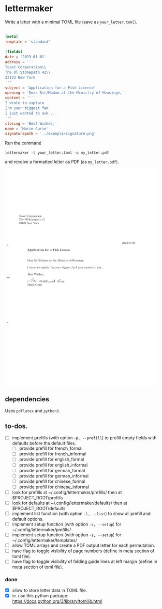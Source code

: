 
# lettermaker

Write a letter with a minimal TOML file (save as `your_letter.toml`).

```toml

[meta]
template = 'standard'

[fields]
date = '2023-01-01'
address = '''
Toast Corporation\\
The Ol'Stonepath 42\\
23123 New York
'''
subject = 'Application for a Fish License'
opening = 'Dear Sir/Madam at the Ministry of Housinge,'
content = '''
I wrote to explain
I'm your biggest fan
I just wanted to ask ...
'''
closing = 'Best Wishes,'
name = 'Marie Curie'
signaturepath = '../example/signature.png'
```

Run the command

`lettermaker -t your_letter.toml -o my_letter.pdf`

and receive a formatted letter as PDF (as `my_letter.pdf`).

![Example output](./example/output_example.png)

## dependencies

Uses `pdflatex` and `python3`.

## to-dos.

 - [ ] implement prefills (with option `-p, --prefill`) to prefill empty fields with defaults before the default files.
   - [ ] provide prefill for french_formal
   - [ ] provide prefill for french_informal
   - [ ] provide prefill for english_formal
   - [ ] provide prefill for english_informal
   - [ ] provide prefill for german_formal
   - [ ] provide prefill for german_informal
   - [ ] provide prefill for chinese_formal
   - [ ] provide prefill for chinese_informal
 - [ ] look for prefills at ~/.config/lettermaker/prefills/ then at $PROJECT_ROOT/prefills
 - [ ] look for defaults at ~/.config/lettermaker/defaults/ then at $PROJECT_ROOT/defaults
 - [ ] implement list function (with option `-l, --list`) to show all prefill and default options.
 - [ ] implement setup function (with option `-s, --setup`) for ~/.config/lettermaker/prefills/
 - [ ] implement setup function (with option `-s, --setup`) for ~/.config/lettermaker/templates/
 - [ ] allow TOML arrays and create a PDF output letter for each permutation.
 - [ ] have flag to toggle visibility of page numbers (define in meta section of toml file).
 - [ ] have flag to toggle visibility of folding guide lines at left margin (define in meta section of toml file).

### done 

 - [X] allow to store letter data in TOML file.
 - [X] ie. use this python package: https://docs.python.org/3/library/tomllib.html
